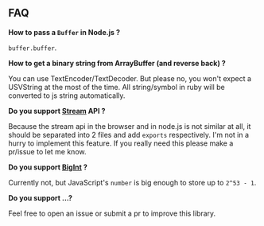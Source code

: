 ## FAQ

**How to pass a `Buffer` in Node.js ?**

`buffer.buffer`.

**How to get a binary string from ArrayBuffer (and reverse back) ?**

You can use TextEncoder/TextDecoder. But please no, you won't expect a USVString at the most of the time.
All string/symbol in ruby will be converted to js string automatically.

**Do you support [Stream](https://developer.mozilla.org/en-US/docs/Web/API/ReadableStream) API ?**

Because the stream api in the browser and in node.js is not similar at all, it should be separated into 2 files and add `exports` respectively. I'm not in a hurry to implement this feature. If you really need this please make a pr/issue to let me know.

**Do you support [BigInt](https://developer.mozilla.org/en-US/docs/Web/JavaScript/Reference/Global_Objects/BigInt) ?**

Currently not, but JavaScript's `number` is big enough to store up to `2^53 - 1`.

**Do you support ...?**

Feel free to open an issue or submit a pr to improve this library.
